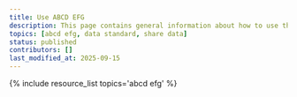 ```yaml
---
title: Use ABCD EFG
description: This page contains general information about how to use the ABCD EFG standard for paleo data, and also aggregates links to additional resources with more specific information.
topics: [abcd efg, data standard, share data]
status: published
contributors: []
last_modified_at: 2025-09-15
---
```


{% include resource_list topics='abcd efg' %}
